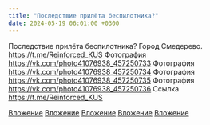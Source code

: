 ```yaml
---
title: "Последствие прилёта беспилотника?"
date: 2024-05-19 06:01:00 +0300
---
```


Последствие прилёта беспилотника?
Город Смедерево.
https://t.me/Reinforced_KUS
Фотография
<a class="vk-attach" href="https://vk.com/photo41076938_457250733">https://vk.com/photo41076938_457250733</a>
Фотография
<a class="vk-attach" href="https://vk.com/photo41076938_457250734">https://vk.com/photo41076938_457250734</a>
Фотография
<a class="vk-attach" href="https://vk.com/photo41076938_457250735">https://vk.com/photo41076938_457250735</a>
Фотография
<a class="vk-attach" href="https://vk.com/photo41076938_457250736">https://vk.com/photo41076938_457250736</a>
Ссылка
https://t.me/Reinforced_KUS

<a class="vk-attach" href="https://vk.com/photo41076938_457250733">Вложение</a>
<a class="vk-attach" href="https://vk.com/photo41076938_457250734">Вложение</a>
<a class="vk-attach" href="https://vk.com/photo41076938_457250735">Вложение</a>
<a class="vk-attach" href="https://vk.com/photo41076938_457250736">Вложение</a>
[Вложение](https://t.me/Reinforced_KUS)
